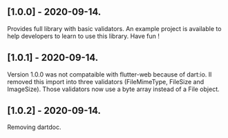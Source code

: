 ## [1.0.0] - 2020-09-14.

Provides full library with basic validators.
An example project is available to help developers to learn to use this library.
Have fun !

## [1.0.1] - 2020-09-14.

Version 1.0.0 was not compataible with flutter-web because of dart:io.
Il removed this import into three validators (FileMimeType, FileSize and ImageSize).
Those validators now use a byte array instead of a File object.

## [1.0.2] - 2020-09-14.

Removing dartdoc.
